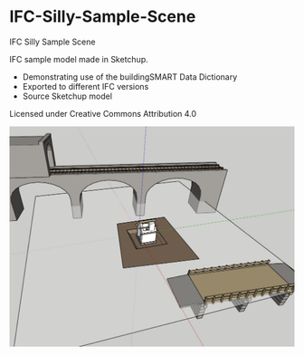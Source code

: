# IFC-Silly-Sample-Scene
IFC Silly Sample Scene

IFC sample model made in Sketchup.
* Demonstrating use of the buildingSMART Data Dictionary
* Exported to different IFC versions
* Source Sketchup model

Licensed under Creative Commons Attribution 4.0 

![](https://github.com/BIM-Tools/IFC-Silly-Sample-Scene/blob/main/docs/IFC-Silly-Sample-Scene.jpg)
